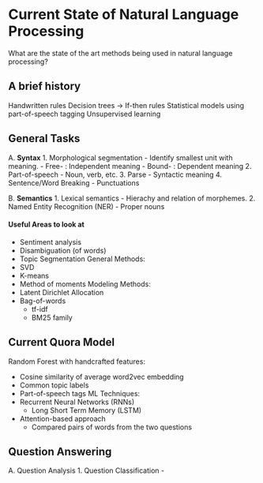 # Current State of Natural Language Processing

What are the state of the art methods being used in natural language processing?

## A brief history

Handwritten rules
Decision trees -> If-then rules
Statistical models using part-of-speech tagging
Unsupervised learning

## General Tasks

A. **Syntax**
    1. Morphological segmentation
       - Identify smallest unit with meaning.
       - Free- : Independent meaning
       - Bound- : Dependent meaning
    2. Part-of-speech
        - Noun, verb, etc.
    3. Parse
      - Syntactic meaning
    4. Sentence/Word Breaking
      - Punctuations
  
B. **Semantics**
    1. Lexical semantics
      - Hierachy and relation of morphemes.
    2. Named Entity Recognition (NER)
      - Proper nouns

#### Useful Areas to look at

* Sentiment analysis
* Disambiguation (of words)
* Topic Segmentation
General Methods:
* SVD
* K-means
* Method of moments
Modeling Methods:
* Latent Dirichlet Allocation
* Bag-of-words 
  * tf-idf
  * BM25 family

## Current Quora Model

Random Forest with handcrafted features:
* Cosine similarity of average word2vec embedding
* Common topic labels
* Part-of-speech tags
ML Techniques:
* Recurrent Neural Networks (RNNs)
    * Long Short Term Memory (LSTM)
* Attention-based approach
    * Compared pairs of words from the two questions

## Question Answering    

A. Question Analysis
    1. Question Classification
      - 













